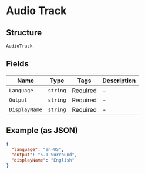 
# Audio Track

## Structure

`AudioTrack`

## Fields

| Name | Type | Tags | Description |
|  --- | --- | --- | --- |
| `Language` | `string` | Required | - |
| `Output` | `string` | Required | - |
| `DisplayName` | `string` | Required | - |

## Example (as JSON)

```json
{
  "language": "en-US",
  "output": "5.1 Surround",
  "displayName": "English"
}
```

